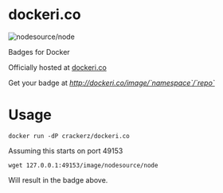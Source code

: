 dockeri.co
==========

![nodesource/node](http://dockeri.co/image/crackerz/dockeri.co)

Badges for Docker

Officially hosted at [dockeri.co](http://dockeri.co)

Get your badge at _http://dockeri.co/image/`namespace`/`repo`_

Usage
===

`docker run -dP crackerz/dockeri.co`

Assuming this starts on port 49153

`wget 127.0.0.1:49153/image/nodesource/node`

Will result in the badge above.
